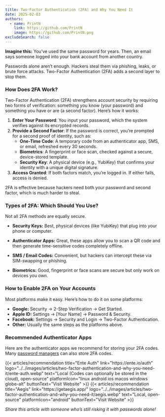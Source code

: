 ```yaml
---
title: Two-Factor Authentication (2FA) and Why You Need It
date: 2025-02-03
authors:
  - name: PrintN
    link: https://github.com/PrintN
    image: https://github.com/PrintN.png
excludeSearch: false
---
```

**Imagine this:** You’ve used the same password for years. Then, an email says someone logged into your bank account from another country.

Passwords alone aren’t enough. Hackers steal them via phishing, leaks, or brute force attacks. Two-Factor Authentication (2FA) adds a second layer to stop them.

### How Does 2FA Work?
Two-Factor Authentication (2FA) strengthens account security by requiring two forms of verification: something you know (your password) and something you have or are (a second factor). Here’s how it works:

1. **Enter Your Password**: You input your password, which the system verifies against its encrypted records.
2. **Provide a Second Factor**: If the password is correct, you’re prompted for a second proof of identity, such as:
   - **One-Time Code**: A temporary code from an authenticator app, SMS, or email, refreshed every 30 seconds.
   - **Biometrics**: A fingerprint or face scan, checked against a secure, device-stored template.
   - **Security Key**: A physical device (e.g., YubiKey) that confirms your identity with a unique digital signature.
3. **Access Granted**: If both factors match, you’re logged in. If either fails, access is denied.

2FA is effective because hackers need both your password and second factor, which is much harder to steal.

### Types of 2FA: Which Should You Use?
Not all 2FA methods are equally secure.

- **Security Keys:** Best, physical devices (like YubiKey) that plug into your phone or computer.

- **Authenticator Apps:** Great, these apps allow you to scan a QR code and then generate time-sensitive codes completely offline.

- **SMS / Email Codes:** Convenient, but hackers can intercept these via SIM-swapping or phishing.

- **Biometrics:** Good, fingerprint or face scans are secure but only work on devices you own.

### How to Enable 2FA on Your Accounts
Most platforms make it easy. Here’s how to do it on some platforms:
- **Google:** Security → 2-Step Verification → Get Started.
- **Apple ID:** Settings → [Your Name] → Password & Security.
- **Facebook:** Settings → Security and Login → Two-Factor Authentication.
- **Other:** Usually the same steps as the platforms above.

### Recommended Authenticator Apps
Here are the authenticator apps we recommend for storing your 2FA codes. Many [password managers](/articles/how-to-create-strong-passwords-and-store-them-securely/#storing-passwords-securely) can also store 2FA codes.
<div class="recommendations">
  <div class="grid">
    {{< articles/recommendation title="Ente Auth" link="https://ente.io/auth" logo="../../images/articles/two-factor-authentication-and-why-you-need-it/ente-auth.webp" text="Local (Codes can optionally be stored in the cloud), open-source" platformIcon="linux android ios macos windows globe-alt" buttonText="Visit Website" >}}
    {{< articles/recommendation title="Aegis" link="https://getaegis.app/" logo="../../images/articles/two-factor-authentication-and-why-you-need-it/aegis.webp" text="Local, open-source" platformIcon="android" buttonText="Visit Website" >}}
  </div>
</div>

*Share this article with someone who’s still risking it with passwords alone!*